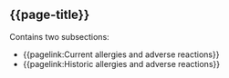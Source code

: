 ## {{page-title}}

Contains two subsections:

- {{pagelink:Current allergies and adverse reactions}}
- {{pagelink:Historic allergies and adverse reactions}}
